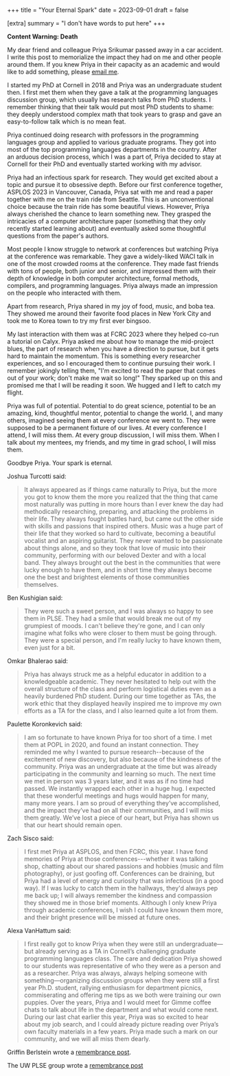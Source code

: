 +++
title = "Your Eternal Spark"
date = 2023-09-01
draft = false

[extra]
summary = "I don't have words to put here"
+++

**Content Warning: Death**

My dear friend and colleague Priya Srikumar passed away in a car accident.
I write this post to memorialize the impact they had on me and other people around them.
If you knew Priya in their capacity as an academic and would like to add something, please [email me](mailto:rachit.nigam12@gmail.com).

I started my PhD at Cornell in 2018 and Priya was an undergraduate student then.
I first met them when they gave a talk at the programming languages discussion group, which usually has research talks from PhD students.
I remember thinking that their talk would put most PhD students to shame: they deeply understood complex math that took years to grasp and gave an easy-to-follow talk which is no mean feat.

Priya continued doing research with professors in the programming languages group and applied to various graduate programs.
They got into most of the top programming languages departments in the country.
After an arduous decision process, which I was a part of, Priya decided to stay at Cornell for their PhD and eventually started working with my advisor.

Priya had an infectious spark for research. They would get excited about a topic and pursue it to obsessive depth.
Before our first conference together, ASPLOS 2023 in Vancouver, Canada, Priya sat with me and read a paper together with me on the train ride from Seattle.
This is an unconventional choice because the train ride has some beautiful views.
However, Priya always cherished the chance to learn something new.
They grasped the intricacies of a computer architecture paper (something that they only recently started learning about) and eventually asked some thoughtful questions from the paper's authors.

Most people I know struggle to network at conferences but watching Priya at the conference was remarkable.
They gave a widely-liked WACI talk in one of the most crowded rooms at the conference.
They made fast friends with tons of people, both junior and senior, and impressed them with their depth of knowledge in both computer architecture, formal methods, compilers, and programming languages.
Priya always made an impression on the people who interacted with them.

Apart from research, Priya shared in my joy of food, music, and boba tea.
They showed me around their favorite food places in New York City and took me to Korea town to try my first ever bingsoo.

My last interaction with them was at FCRC 2023 where they helped co-run a tutorial on Calyx.
Priya asked me about how to manage the mid-project blues, the part of research when you have a direction to pursue, but it gets hard to maintain the momentum.
This is something every researcher experiences, and so I encouraged them to continue pursuing their work.
I remember jokingly telling them, "I'm excited to read the paper that comes out of your work; don't make me wait so long!"
They sparked up on this and promised me that I will be reading it soon.
We hugged and I left to catch my flight.

Priya was full of potential. Potential to do great science, potential to be an amazing, kind, thoughtful mentor, potential to change the world.
I, and many others, imagined seeing them at every conference we went to.
They were supposed to be a permanent fixture of our lives.
At every conference I attend, I will miss them.
At every group discussion, I will miss them.
When I talk about my mentees, my friends, and my time in grad school, I will miss them.

Goodbye Priya. Your spark is eternal.

Joshua Turcotti said:
> It always appeared as if things came naturally to Priya, but the more you got to know them the more you realized that the thing that came most naturally was putting in more hours than I ever knew the day had methodically researching, preparing, and attacking the problems in their life. They always fought battles hard, but came out the other side with skills and passions that inspired others. Music was a huge part of their life that they worked so hard to cultivate, becoming a beautiful vocalist and an aspiring guitarist. They never wanted to be passionate about things alone, and so they took that love of music into their community, performing with our beloved Dexter and with a local band. They always brought out the best in the communities that were lucky enough to have them, and in short time they always become one the best and brightest elements of those communities themselves.

Ben Kushigian said:
> They were such a sweet person, and I was always so happy to see them in PLSE. They had a smile that would break me out of my grumpiest of moods. I can't believe they're gone, and I can only imagine what folks who were closer to them must be going through. They were a special person, and I'm really lucky to have known them, even just for a bit.

Omkar Bhalerao said:
> Priya has always struck me as a helpful educator in addition to a knowledgeable academic. They never hesitated to help out with the overall structure of the class and perform logistical duties even as a heavily burdened PhD student. During our time together as TAs, the work ethic that they displayed heavily inspired me to improve my own efforts as a TA for the class, and I also learned quite a lot from them.

Paulette Koronkevich said:
> I am so fortunate to have known Priya for too short of a time. I met them at POPL in 2020, and found an instant connection. They reminded me why I wanted to pursue research--because of the excitement of new discovery, but also because of the kindness of the community. Priya was an undergraduate at the time but was already participating in the community and learning so much. The next time we met in person was 3 years later, and it was as if no time had passed. We instantly wrapped each other in a huge hug. I expected that these wonderful meetings and hugs would happen for many, many more years. I am so proud of everything they’ve accomplished, and the impact they’ve had on all their communities, and I will miss them greatly. We’ve lost a piece of our heart, but Priya has shown us that our heart should remain open.

Zach Sisco said:
> I first met Priya at ASPLOS, and then FCRC, this year. I have fond memories of Priya at those conferences---whether it was talking shop, chatting about our shared passions and hobbies (music and film photography), or just goofing off. Conferences can be draining, but Priya had a level of energy and curiosity that was infectious (in a good way). If I was lucky to catch them in the hallways, they'd always pep me back up; I will always remember the kindness and compassion they showed me in those brief moments. Although I only knew Priya through academic conferences, I wish I could have known them more, and their bright presence will be missed at future ones.

Alexa VanHattum said:
> I first really got to know Priya when they were still an undergraduate—but already serving as a TA in Cornell’s challenging graduate programming languages class. The care and dedication Priya showed to our students was representative of who they were as a person and as a researcher. Priya was always, always helping someone with something—organizing discussion groups when they were still a first year Ph.D. student, rallying enthusiasm for department picnics, commiserating and offering me tips as we both were training our own puppies. Over the years, Priya and I would meet for Gimme coffee chats to talk about life in the department and what would come next. During our last chat earlier this year, Priya was so excited to hear about my job search, and I could already picture reading over Priya’s own faculty materials in a few years. Priya made such a mark on our community, and we will all miss them dearly.

Griffin Berlstein wrote a [remembrance post](https://griffinberlste.in/blog/2023-09-02-priya/).

The UW PLSE group wrote a [remembrance post][uw-rem]


[priya]: https://priyasrikumar.com/
[uw-rem]: https://uwplse.org/priya
